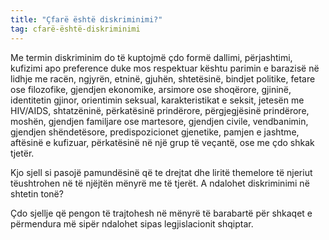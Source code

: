 ```yaml
---
title: "Çfarë është diskriminimi?"
tag: cfarë-është-diskriminimi
---
```


 Me termin diskriminim do të kuptojmë çdo formë dallimi, përjashtimi, kufizimi apo preference duke mos respektuar kështu parimin e barazisë në lidhje me racën, ngjyrën, etninë, gjuhën, shtetësinë, bindjet politike, fetare ose filozofike, gjendjen ekonomike, arsimore ose shoqërore, gjininë, identitetin gjinor, orientimin seksual, karakteristikat e seksit, jetesën me HIV/AIDS, shtatzëninë, përkatësinë prindërore, përgjegjësinë prindërore, moshën, gjendjen familjare ose martesore, gjendjen civile, vendbanimin, gjendjen shëndetësore, predispozicionet gjenetike, pamjen e jashtme, aftësinë e kufizuar, përkatësinë në një grup të veçantë, ose me çdo shkak tjetër.  

Kjo sjell si pasojë pamundësinë që te drejtat dhe liritë themelore të njeriut tëushtrohen në të njëjtën mënyrë me të tjerët. 
A ndalohet diskriminimi në shtetin tonë? 

Çdo sjellje që pengon të trajtohesh në mënyrë të barabartë për shkaqet e përmendura më sipër ndalohet sipas legjislacionit shqiptar. 

